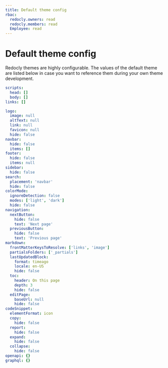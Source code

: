 ```yaml
---
title: Default theme config
rbac:
  redocly.owners: read
  redocly.members: read
  Employee: read
---
```


# Default theme config

Redocly themes are highly configurable. The values of the default theme are listed below in case you want to reference them during your own theme development.

```yaml
scripts:
  head: []
  body: []
links: []

logo:
  image: null
  altText: null
  link: null
  favicon: null
  hide: false
navbar:
  hide: false
  items: []
footer:
  hide: false
  items: null
sidebar:
  hide: false
search:
  placement: 'navbar'
  hide: false
colorMode:
  ignoreDetection: false
  modes: ['light', 'dark']
  hide: false
navigation:
  nextButton:
    hide: false
    text: 'Next page'
  previousButton:
    hide: false
    text: 'Previous page'
markdown:
  frontMatterKeysToResolve: ['links', 'image']
  partialsFolders: ['_partials']
  lastUpdatedBlock:
    format: timeago
    locale: en-US
    hide: false
  toc:
    header: On this page
    depth: 3
    hide: false
  editPage:
    baseUrl: null
    hide: false
codeSnippet:
  elementFormat: icon
  copy:
    hide: false
  report:
    hide: false
  expand:
    hide: false
  collapse:
    hide: false
openapi: {}
graphql: {}
```

<!-- TODO: detect is default true which is inconsistent with our standard -->
